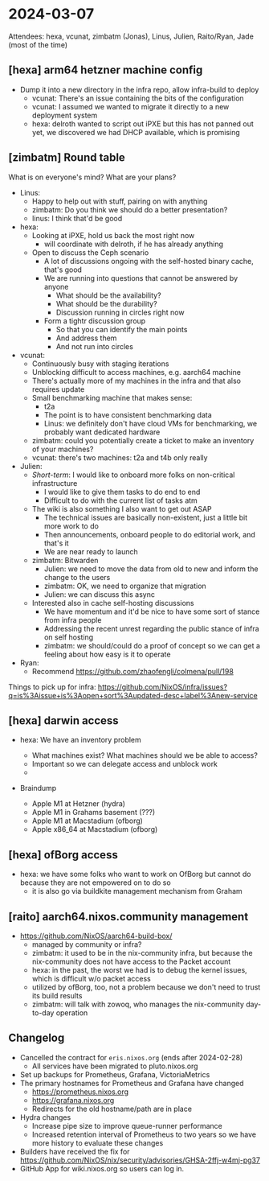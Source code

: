 # 2024-03-07

Attendees: hexa, vcunat, zimbatm (Jonas), Linus, Julien, Raito/Ryan, Jade (most of the time)

## [hexa] arm64 hetzner machine config

- Dump it into a new directory in the infra repo, allow infra-build to deploy
    - vcunat: There's an issue containing the bits of the configuration
    - vcunat: I assumed we wanted to migrate it directly to a new deployment system
    - hexa: delroth wanted to script out iPXE but this has not panned out yet, we discovered we had DHCP available, which is promising

## [zimbatm] Round table
What is on everyone's mind? What are your plans?

- Linus:
    - Happy to help out with stuff, pairing on with anything
    - zimbatm: Do you think we should do a better presentation?
    - linus: I think that'd be good
- hexa:
    - Looking at iPXE, hold us back the most right now
      - will coordinate with delroth, if he has already anything
    - Open to discuss the Ceph scenario
      - A lot of discussions ongoing with the self-hosted binary cache, that's good
      - We are running into questions that cannot be answered by anyone
        - What should be the availability?
        - What should be the durability?
        - Discussion running in circles right now
      - Form a tightr discussion group
        - So that you can identify the main points
        - And address them
        - And not run into circles
- vcunat:
    - Continuously busy with staging iterations
    - Unblocking difficult to access machines, e.g. aarch64 machine
    - There's actually more of my machines in the infra and that also requires update
    - Small benchmarking machine that makes sense:
        - t2a
        - The point is to have consistent benchmarking data
        - Linus: we definitely don't have cloud VMs for benchmarking, we probably want dedicated hardware
    - zimbatm: could you potentially create a ticket to make an inventory of your machines?
    - vcunat: there's two machines: t2a and t4b only really
- Julien:
    - *Short-term*: I would like to onboard more folks on non-critical infrastructure
        - I would like to give them tasks to do end to end
        - Difficult to do with the current list of tasks atm
    - The wiki is also something I also want to get out ASAP
        - The technical issues are basically non-existent, just a little bit more work to do
        - Then announcements, onboard people to do editorial work, and that's it
        - We are near ready to launch
    - zimbatm: Bitwarden
        - Julien: we need to move the data from old to new and inform the change to the users
        - zimbatm: OK, we need to organize that migration
        - Julien: we can discuss this async
    - Interested also in cache self-hosting discussions
        - We have momentum and it'd be nice to have some sort of stance from infra people
        - Addressing the recent unrest regarding the public stance of infra on self hosting
        - zimbatm: we should/could do a proof of concept so we can get a feeling about how easy is it to operate
- Ryan:
  - Recommend https://github.com/zhaofengli/colmena/pull/198

Things to pick up for infra: https://github.com/NixOS/infra/issues?q=is%3Aissue+is%3Aopen+sort%3Aupdated-desc+label%3Anew-service

## [hexa] darwin access

- hexa: We have an inventory problem
    - What machines exist? What machines should we be able to access?
    - Important so we can delegate access and unblock work
    - 

- Braindump
  - Apple M1 at Hetzner (hydra)
  - Apple M1 in Grahams basement (???)
  - Apple M1 at Macstadium (ofborg)
  - Apple x86_64 at Macstadium (ofborg)

## [hexa] ofBorg access

- hexa: we have some folks who want to work on OfBorg but cannot do because they are not empowered on to do so
    - it is also go via buildkite management mechanism from Graham

## [raito] aarch64.nixos.community management

- https://github.com/NixOS/aarch64-build-box/
    - managed by community or infra?
    - zimbatm: it used to be in the nix-community infra, but because the nix-community does not have access to the Packet account
    - hexa: in the past, the worst we had is to debug the kernel issues, which is difficult w/o packet access
    - utilized by ofBorg, too, not a problem because we don't need to trust its build results
    - zimbatm: will talk with zowoq, who manages the nix-community day-to-day operation

## Changelog
- Cancelled the contract for `eris.nixos.org` (ends after 2024-02-28)
    - All services have been migrated to pluto.nixos.org
- Set up backups for Prometheus, Grafana, VictoriaMetrics
- The primary hostnames for Prometheus and Grafana have changed
    - https://prometheus.nixos.org
    - https://grafana.nixos.org
    - Redirects for the old hostname/path are in place
- Hydra changes
    - Increase pipe size to improve queue-runner performance 
    - Increased retention interval of Prometheus to two years so we have more history to evaluate these changes
- Builders have received the fix for https://github.com/NixOS/nix/security/advisories/GHSA-2ffj-w4mj-pg37
- GitHub App for wiki.nixos.org so users can log in.
